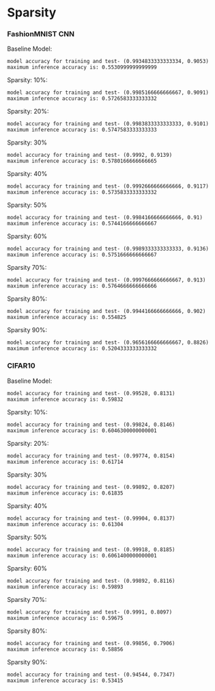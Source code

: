 # Sparsity



### FashionMNIST CNN



Baseline Model: 

```
model accuracy for training and test- (0.9934833333333334, 0.9053)
maximum inference accuracy is: 0.5530999999999999
```

Sparsity: 10%:

```
model accuracy for training and test- (0.9985166666666667, 0.9091)
maximum inference accuracy is: 0.5726583333333332
```

Sparsity: 20%:

```
model accuracy for training and test- (0.9983833333333333, 0.9101)
maximum inference accuracy is: 0.5747583333333333
```

Sparsity: 30%

```
model accuracy for training and test- (0.9992, 0.9139)
maximum inference accuracy is: 0.5780166666666665
```

Sparsity: 40%

```
model accuracy for training and test- (0.9992666666666666, 0.9117)
maximum inference accuracy is: 0.5735833333333332
```

Sparsity: 50%

```
model accuracy for training and test- (0.9984166666666666, 0.91)
maximum inference accuracy is: 0.5744166666666667
```

Sparsity: 60%

```
model accuracy for training and test- (0.9989333333333333, 0.9136)
maximum inference accuracy is: 0.5751666666666667
```

Sparsity 70%:

```
model accuracy for training and test- (0.9997666666666667, 0.913)
maximum inference accuracy is: 0.5764666666666666
```

Sparsity 80%:

```
model accuracy for training and test- (0.9944166666666666, 0.902)
maximum inference accuracy is: 0.554825
```

Sparsity 90%:

```
model accuracy for training and test- (0.9656166666666667, 0.8826)
maximum inference accuracy is: 0.5204333333333332
```



### CIFAR10

Baseline Model: 

```
model accuracy for training and test- (0.99528, 0.8131)
maximum inference accuracy is: 0.59832
```

Sparsity: 10%:

```
model accuracy for training and test- (0.99824, 0.8146)
maximum inference accuracy is: 0.6046300000000001
```

Sparsity: 20%:

```
model accuracy for training and test- (0.99774, 0.8154)
maximum inference accuracy is: 0.61714
```

Sparsity: 30%

```
model accuracy for training and test- (0.99892, 0.8207)
maximum inference accuracy is: 0.61835
```

Sparsity: 40%

```
model accuracy for training and test- (0.99904, 0.8137)
maximum inference accuracy is: 0.61304
```

Sparsity: 50%

```
model accuracy for training and test- (0.99918, 0.8185)
maximum inference accuracy is: 0.6061400000000001
```

Sparsity: 60%

```
model accuracy for training and test- (0.99892, 0.8116)
maximum inference accuracy is: 0.59893
```

Sparsity 70%:

```
model accuracy for training and test- (0.9991, 0.8097)
maximum inference accuracy is: 0.59675
```

Sparsity 80%:

```
model accuracy for training and test- (0.99856, 0.7906)
maximum inference accuracy is: 0.58856
```

Sparsity 90%:

```
model accuracy for training and test- (0.94544, 0.7347)
maximum inference accuracy is: 0.53415
```